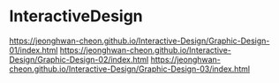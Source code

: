 # InteractiveDesign

https://jeonghwan-cheon.github.io/Interactive-Design/Graphic-Design-01/index.html
https://jeonghwan-cheon.github.io/Interactive-Design/Graphic-Design-02/index.html
https://jeonghwan-cheon.github.io/Interactive-Design/Graphic-Design-03/index.html
